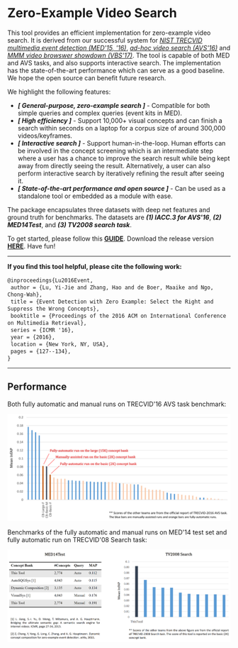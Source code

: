 Zero-Example Video Search
=========================

This tool provides an efficient implementation for zero-example video search. It is derived from our successful system for *[NIST TRECVID multimedia event detection (MED'15, '16)](http://www-nlpir.nist.gov/projects/tv2016/tv2016.html#med)*, *[ad-hoc video search (AVS'16)](http://www-nlpir.nist.gov/projects/tv2016/tv2016.html#avs)* and *[MMM video browswer showdown (VBS'17)](http://mmm2017.ru.is/index.php/video-browser-showdown/)*. The tool is capable of both MED and AVS tasks, and also supports interactive search. The implementation has the state-of-the-art performance which can serve as a good baseline. We hope the open source can benefit future research.

We highlight the following features:

 - ***[ General-purpose, zero-example search ]***  - Compatible for both simple queries and complex queries (event kits in MED).
 - ***[ High efficiency ]***  - Support 10,000+ visual concepts and can finish a search within seconds on a laptop for a corpus size of around 300,000 videos/keyframes.
 - ***[ Interactive search ]***  - Support human-in-the-loop. Human efforts can be involved in the concept screening which is an intermediate step where a user has a chance to improve the search result while being kept away from directly seeing the result. Alternatively, a user can also perform interactive search by iteratively refining the result after seeing it.
 - ***[ State-of-the-art performance and open source ]***  - Can be used as a standalone tool or embedded as a module with ease.

The package encapsulates three datasets with deep net features and ground truth for benchmarks. The datasets are ***(1) IACC.3 for AVS'16***, ***(2) MED14Test***, and ***(3) TV2008 search task***.

To get started, please follow this **[GUIDE](Quick_Start.pdf)**. Download the release version **[HERE](https://github.com/iiedii/0-ex/releases/latest)**. Have fun!

---------------------------------------------------------

**If you find this tool helpful, please cite the following work:**

```
@inproceedings{Lu2016Event,
 author = {Lu, Yi-Jie and Zhang, Hao and de Boer, Maaike and Ngo, Chong-Wah},
 title = {Event Detection with Zero Example: Select the Right and Suppress the Wrong Concepts},
 booktitle = {Proceedings of the 2016 ACM on International Conference on Multimedia Retrieval},
 series = {ICMR '16},
 year = {2016},
 location = {New York, NY, USA},
 pages = {127--134},
}
```

---------------------------------------------------------

Performance
-----------

Both fully automatic and manual runs on TRECVID'16 AVS task benchmark:

![AVS'16 performance](etc/avs16_scores.png?raw=true)

Benchmarks of the fully automatic and manual runs on MED'14 test set and fully automatic run on TRECVID'08 Search task:

![MED'14 and Search'08 performance](etc/med14_tv08_scores.png?raw=true)

